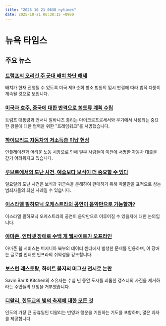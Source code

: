 ```yaml
---
title: "2025 10 21 0638 nytimes"
date: 2025-10-21 06:38:15 +0900
---
```


# 뉴욕 타임스
## 주요 뉴스
### [트럼프의 오리건 주 군대 배치 차단 해제](https://www.nytimes.com/2025/10/20/us/appeals-court-national-guard-troops-portland-trump.html)
배치가 현재 진행될 수 있도록 미국 제9 순회 항소 법원의 임시 판결에 따라 법적 다툼이 계속될 것으로 보입니다.
### [미국과 호주, 중국에 대한 반격으로 희토류 계획 수립](https://www.nytimes.com/live/2025/10/20/us/trump-news)
트럼프 대통령과 앤서니 알바니즈 총리는 마이크로프로세서와 무기에서 사용되는 중요한 광물에 대한 협력을 위한 "프레임워크"를 서명했습니다.
### [하이브리드 자동차의 저소득층 미납 현상](https://www.nytimes.com/2025/10/20/business/car-loans-missed-payments.html)
인플레이션과 어려운 노동 시장으로 인해 일부 사람들이 이전에 서명한 자동차 대출을 갚기 어려워지고 있습니다.
### [루브르에서의 도난 사건, 예술보다 보석이 더 중요할 수 있다](https://www.nytimes.com/2025/10/20/arts/louvre-robbery-gems-precious-metals.html)
일요일의 도난 사건은 보석과 귀금속을 분해하여 판매하기 위해 박물관을 표적으로 삼는 범죄자들의 최신 사례일 수 있습니다.
### [이스라엘 필하모닉 오케스트라의 공연이 음악만으로 가능할까?](https://www.nytimes.com/2025/10/20/arts/music/israel-philharmonic-orchestra-carnegie-hall.html)
이스라엘 필하모닉 오케스트라의 공연이 음악만으로 이루어질 수 있을지에 대한 논의입니다.
### [아마존, 인터넷 장애로 수백 개 웹사이트가 오프라인](https://www.nytimes.com/2025/10/20/business/aws-down-internet-outage.html)
아마존 웹 서비스는 버지니아 북부의 데이터 센터에서 발생한 문제를 인용하며, 이 장애는 글로벌 인터넷 인프라의 취약성을 강조합니다.
### [보스턴 레스토랑, 화이트 불저의 머그샷 전시로 논란](https://www.nytimes.com/2025/10/20/us/a-boston-restaurant-displayed-whitey-bulgers-mug-shot-an-uproar-ensued.html)
Savin Bar & Kitchen의 소유자는 수십 년 동안 도시를 괴롭힌 갱스터의 사진을 제거하라는 주민들의 요청을 거부했습니다.
### [디왈리, 힌두교의 빛의 축제에 대한 모든 것](https://www.nytimes.com/article/diwali-india-festival-lights.html)
인도의 가장 큰 공휴일인 디왈리는 번영과 행운을 기원하는 기도를 포함하며, 많은 과자를 제공합니다.
